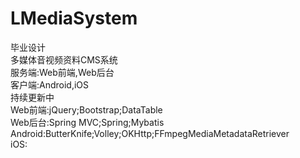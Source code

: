 # LMediaSystem  
毕业设计  
多媒体音视频资料CMS系统  
服务端:Web前端,Web后台  
客户端:Android,iOS  
持续更新中  
Web前端:jQuery;Bootstrap;DataTable  
Web后台:Spring MVC;Spring;Mybatis  
Android:ButterKnife;Volley;OKHttp;FFmpegMediaMetadataRetriever  
iOS:  